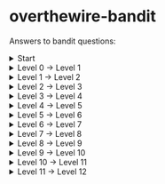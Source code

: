 # overthewire-bandit
Answers to bandit questions:

<details>
  <summary>
    Start
  </summary>
  ekrem@ekremHP:~$ ssh bandit0@bandit.labs.overthewire.org -p 2220
  </details>
  
  <details>
  <summary>
    Level 0 → Level 1
  </summary>
  cat readme   
  <br>boJ9jbbUNNfktd78OOpsqOltutMc3MY1</br>
</details>

 <details>
  <summary>
    Level 1 → Level 2
  </summary>
  bandit1@bandit:~$ cat ./-
<br>CV1DtqXWVFXTvM2F0k09SHz0YwRINYA9</br>
  </details>
  
   <details>
  <summary>
    Level 2 → Level 3
  </summary>
  bandit2@bandit:~$ cat "spaces in this filename"
<br>UmHadQclWmgdLOKQ3YNgjWxGoRMb5luK</br>

  </details>
  
   <details>
  <summary>
    Level 3 → Level 4
  </summary>
  bandit3@bandit:~/inhere$ ls -a
<br>bandit3@bandit:~/inhere$ cat ".hidden"</br>
<br>pIwrPrtPN36QITSp3EQaw936yaFoFgAB</br>
  </details>
  
   <details>
  <summary>
    Level 4 → Level 5
  </summary>
  bandit4@bandit:~/inhere$ cat ./-file07
<br>koReBOKuIDDepwhWk7jZC0RTdopnAYKh</br>
  </details>
  
   <details>
  <summary>
    Level 5 → Level 6
  </summary>
  bandit5@bandit:~$ find -size 1033c
<br>./inhere/maybehere07/.file2</br>
<br>DXjZPULLxYr17uwoI01bNLQbtFemEgo7</br>
  </details>

  <details>
  <summary>
    Level 6 → Level 7
  </summary>
  bandit6@bandit:/$ find -user bandit7 -group bandit6 -size 33c
<br>bandit6@bandit:/$ cd ./var/lib/dpkg/info/</br>
<br>bandit6@bandit:/var/lib/dpkg/info$ cat bandit7.password</br>
<br>HKBPTKQnIay4Fw76bEy8PVxKEDQRKTzs</br>
  </details>
  
  <details>  
  <summary>
    Level 7 → Level 8
  </summary>
  bandit7@bandit:~$ grep millionth data.txt
  <br> millionth	cvX2JJa4CFALtqS87jk27qwqGhBM9plV</br>
  </details>
  
  <details>  
  <summary>
    Level 8 → Level 9
  </summary>
  bandit8@bandit:~$ sort data.txt | uniq -u
<br>UsvVyFSfZZWbi6wgC7dAFyFuR6jQQUhR</br>
  </details>

<details>  
  <summary>
    Level 9 → Level 10
  </summary>
  strings data.txt | grep -E "=="
========== the*2i"4
========== password
Z)========== is
&========== truKLdjsbJ5g7yyJ2X2R0o3a5HQJFuLk
  <br>truKLdjsbJ5g7yyJ2X2R0o3a5HQJFuLk</br>
  </details>
  
  
<details>  
  <summary>
    Level 10 → Level 11
  </summary>
  bandit10@bandit:~$ base64 --decode data.txt
  <br>The password is IFukwKGsFW8MOq3IRFqrxE1hxTNEbUPR</br>
  </details>

<details>  
  <summary>
    Level 11 → Level 12
  </summary>
  bandit11@bandit:~$  cat data.txt |tr'[a-z]''[n-za-m]'|tr'[A-Z]''[N-ZA-M]'
  <br>The password is 5Te8Y4drgCRfCx8ugdwuEX8KFC6k2EUu</br>
  </details>



